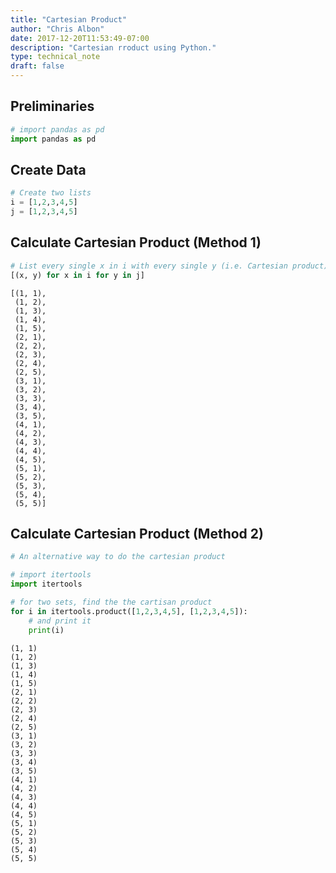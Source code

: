 ```yaml
---
title: "Cartesian Product"
author: "Chris Albon"
date: 2017-12-20T11:53:49-07:00
description: "Cartesian rroduct using Python."
type: technical_note
draft: false
---
```

## Preliminaries


```python
# import pandas as pd
import pandas as pd
```

## Create Data


```python
# Create two lists
i = [1,2,3,4,5]
j = [1,2,3,4,5]
```

## Calculate Cartesian Product (Method 1)


```python
# List every single x in i with every single y (i.e. Cartesian product)
[(x, y) for x in i for y in j]
```




    [(1, 1),
     (1, 2),
     (1, 3),
     (1, 4),
     (1, 5),
     (2, 1),
     (2, 2),
     (2, 3),
     (2, 4),
     (2, 5),
     (3, 1),
     (3, 2),
     (3, 3),
     (3, 4),
     (3, 5),
     (4, 1),
     (4, 2),
     (4, 3),
     (4, 4),
     (4, 5),
     (5, 1),
     (5, 2),
     (5, 3),
     (5, 4),
     (5, 5)]



## Calculate Cartesian Product (Method 2)


```python
# An alternative way to do the cartesian product

# import itertools
import itertools

# for two sets, find the the cartisan product
for i in itertools.product([1,2,3,4,5], [1,2,3,4,5]):
    # and print it
    print(i)
```

    (1, 1)
    (1, 2)
    (1, 3)
    (1, 4)
    (1, 5)
    (2, 1)
    (2, 2)
    (2, 3)
    (2, 4)
    (2, 5)
    (3, 1)
    (3, 2)
    (3, 3)
    (3, 4)
    (3, 5)
    (4, 1)
    (4, 2)
    (4, 3)
    (4, 4)
    (4, 5)
    (5, 1)
    (5, 2)
    (5, 3)
    (5, 4)
    (5, 5)
    
